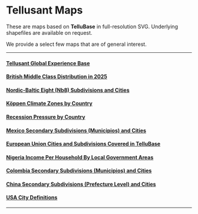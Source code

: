 # Tellusant Maps
These are maps based on **TelluBase** in full-resolution SVG. Underlying shapefiles are available on request.  

We provide a select few maps that are of general interest.

---
#### [Tellusant Global Experience Base](tellusant-global-experience-base.md)
#### [British Middle Class Distribution in 2025](tellusant-british-middle-class-distribution-2025-map.md)
#### [Nordic-Baltic Eight (Nb8) Subdivisions and Cities](tellusant-nordic-baltic-eight-nb8-sub-city.md)
#### [Köppen Climate Zones by Country](tellusant_koeppen_climate_zones_country.md)
#### [Recession Pressure by Country](tellusant-recession-pressure-by-country.md)
#### [Mexico Secondary Subdivisions (Municipios) and Cities](tellusant-mexico-sub2-city.md)
#### [European Union Cities and Subdivisions Covered in TelluBase](tellusant-eu-sub1-city.md)
#### [Nigeria Income Per Household By Local Government Areas](tellusant-nigeria-income-per-household-by-lga.md)
#### [Colombia Secondary Subdivisions (Municipios) and Cities](tellusant-colombia-sub2-city.md)
#### [China Secondary Subdivisions (Prefecture Level) and Cities](tellusant-china-sub2-city.md)
#### [USA City Definitions](tellusant-usa-city-def.md)

---

